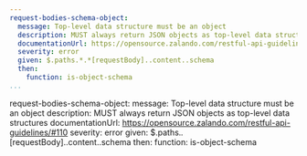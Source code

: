 ```yaml
---
request-bodies-schema-object:
  message: Top-level data structure must be an object
  description: MUST always return JSON objects as top-level data structures
  documentationUrl: https://opensource.zalando.com/restful-api-guidelines/#110
  severity: error
  given: $.paths.*.*[requestBody]..content..schema
  then:
    function: is-object-schema
...
```

request-bodies-schema-object:
  message: Top-level data structure must be an object
  description: MUST always return JSON objects as top-level data structures
  documentationUrl: https://opensource.zalando.com/restful-api-guidelines/#110
  severity: error
  given: $.paths.*.*[requestBody]..content..schema
  then:
    function: is-object-schema